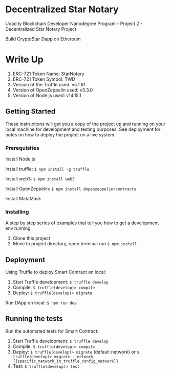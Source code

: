 
# Decentralized Star Notary

Udacity Blockchain Developer Nanodegree Program - Project 2 - Decentralized Star Notary Project

Build CryptoStar Dapp on Ethereum


# Write Up

1) ERC-721 Token Name: StarNotary
2) ERC-721 Token Symbol: TWD
3) Version of the Truffle used: v5.1.61
4) Version of OpenZeppelin used: v3.3.0
5) Version of Node.js used: v14.15.1


## Getting Started

These instructions will get you a copy of the project up and running on your local machine for development and testing purposes. See deployment for notes on how to deploy the project on a live system.

### Prerequisites

Install Node.js

Install truffle: ```$ npm install -g truffle```

Install web3: ```$ npm install web3```

Install OpenZeppelin: ```$ npm install @openzeppelin/contracts```

Install MataMask

### Installing

A step by step series of examples that tell you how to get a development env running

1. Clone this project
2. Move to project directory, open terminal run ```$ npm install```

## Deployment

Using Truffle to deploy Smart Contract on local:
1. Start Truffle development: ```$ truffle develop```
2. Compile: ```$ truffle(develop)> compile```
3. Deploy: ```$ truffle(develop)> migrate```

Run DApp on local:
```$ npm run dev```


## Running the tests

Run the automated tests for Smart Contract:
1. Start Truffle development: ```$ truffle develop```
2. Compile: ```$ truffle(develop)> compile```
3. Deploy: ```$ truffle(develop)> migrate``` (default network) or ```$ truffle(develop)> migrate --network {{specific_network_in_truffle_config_network}}```
4. Test: ```$ truffle(develop)> test```

